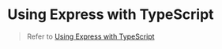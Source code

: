 # Using Express with TypeScript

> Refer to [Using Express with TypeScript](https://mflash.dev/blog/2019/01/12/using-express-with-typescript/)
